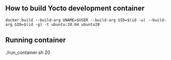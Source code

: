 ## How to build Yocto development container

```
docker build --build-arg UNAME=$USER --build-arg UID=$(id -u) --build-arg GID=$(id -g) -t ubuntu:20.04 ubuntu20
```

## Running container

./run_container.sh 20
